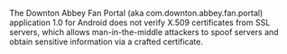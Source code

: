 The Downton Abbey Fan Portal (aka com.downton.abbey.fan.portal) application 1.0 for Android does not verify X.509 certificates from SSL servers, which allows man-in-the-middle attackers to spoof servers and obtain sensitive information via a crafted certificate.